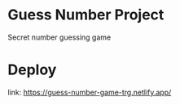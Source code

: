 # Guess Number Project
Secret number guessing game

# Deploy
link: https://guess-number-game-trg.netlify.app/